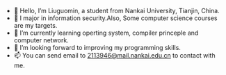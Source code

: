- 👋 Hello, I’m Liuguomin, a student from Nankai University, Tianjin, China.
- 👀 I major in information security.Also, Some computer science courses are my targets. 
- 🌱 I’m currently learning operting system, compiler princeple and computer network.
- 💞️ I’m looking forward to improving my programming skills. 
- 📫 You can send email to 2113946@mail.nankai.edu.cn to contact with me. 


